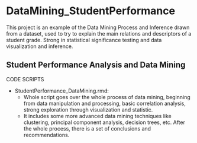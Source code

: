 # DataMining_StudentPerformance
This project is an example of the Data Mining Process and Inference drawn from a dataset, used to try to explain the main relations and descriptors of a student grade. Strong in statistical significance testing and data visualization and inference.

## Student Performance Analysis and Data Mining 

CODE SCRIPTS

- StudentPerformance_DataMining.rmd:
  - Whole script goes over the whole process of data mining, beginning from data manipulation and processing, basic correlation analysis, strong exploration through visualization and statistic. 
  - It includes some more advanced data mining techniques like clustering, principal component analysis, decision trees, etc. After the whole process, there is a set of conclusions and recommendations.
